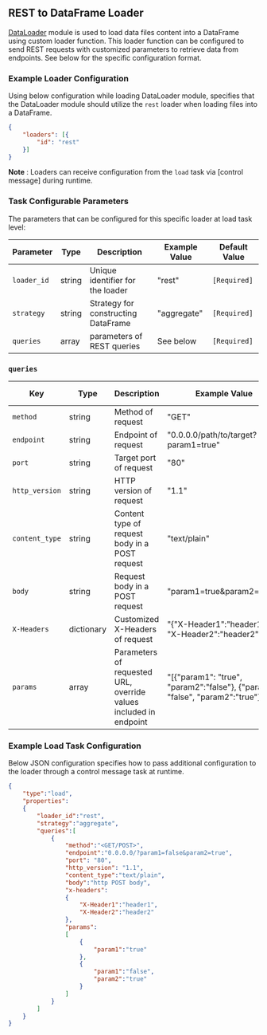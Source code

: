 <!--
SPDX-FileCopyrightText: Copyright (c) 2022-2024, NVIDIA CORPORATION & AFFILIATES. All rights reserved.
SPDX-License-Identifier: Apache-2.0

Licensed under the Apache License, Version 2.0 (the "License");
you may not use this file except in compliance with the License.
You may obtain a copy of the License at

http://www.apache.org/licenses/LICENSE-2.0

Unless required by applicable law or agreed to in writing, software
distributed under the License is distributed on an "AS IS" BASIS,
WITHOUT WARRANTIES OR CONDITIONS OF ANY KIND, either express or implied.
See the License for the specific language governing permissions and
limitations under the License.
-->

## REST to DataFrame Loader

[DataLoader](../../modules/core/data_loader.md) module is used to load data files content into a DataFrame using custom loader function. This loader function can be configured to send REST requests with customized parameters to retrieve data from endpoints. See below for the specific configuration format.

### Example Loader Configuration

Using below configuration while loading DataLoader module, specifies that the DataLoader module should utilize the `rest` loader when loading files into a DataFrame.

```json
{
	"loaders": [{
		"id": "rest"
	}]
}
```

**Note** :  Loaders can receive configuration from the `load` task via [control message] during runtime.

### Task Configurable Parameters

The parameters that can be configured for this specific loader at load task level:

| Parameter   | Type   | Description                         | Example Value | Default Value |
| ----------- | ------ | ----------------------------------- | ------------- | ------------- |
| `loader_id` | string | Unique identifier for the loader    | "rest"        | `[Required]`  |
| `strategy`  | string | Strategy for constructing DataFrame | "aggregate"   | `[Required]`  |
| `queries`   | array  | parameters of REST queries          | See below     | `[Required]`  |


### `queries`

| Key            | Type       | Description                                                       | Example Value                                                                  | Default Value |
| -------------- | ---------- | ----------------------------------------------------------------- | ------------------------------------------------------------------------------ | ------------- |
| `method`       | string     | Method of request                                                 | "GET"                                                                          | `"GET"`       |
| `endpoint`     | string     | Endpoint of request                                               | "0.0.0.0/path/to/target?param1=true"                                           | `[Required]`  |
| `port`         | string     | Target port of request                                            | "80"                                                                           | `"80"`        |
| `http_version` | string     | HTTP version of request                                           | "1.1"                                                                          | `"1.1"`       |
| `content_type` | string     | Content type of request body in a POST request                    | "text/plain"                                                                   | `-`           |
| `body`         | string     | Request body in a POST request                                    | "param1=true&param2=false"                                                     | `-`           |
| `X-Headers`    | dictionary | Customized X-Headers of request                                   | "{"X-Header1":"header1", "X-Header2":"header2"}"                               | `-`           |
| `params`       | array      | Parameters of requested URL, override values included in endpoint | "[{"param1": "true", "param2":"false"}, {"param1": "false", "param2":"true"}]" | `-`           |


### Example Load Task Configuration

Below JSON configuration specifies how to pass additional configuration to the loader through a control message task at runtime.

```json
{
    "type":"load",
    "properties":
    {
        "loader_id":"rest",
        "strategy":"aggregate",
        "queries":[
            {
                "method":"<GET/POST>",
                "endpoint":"0.0.0.0/?param1=false&param2=true",
                "port": "80",
                "http_version": "1.1",
                "content_type":"text/plain",
                "body":"http POST body",
                "x-headers":
                {
                    "X-Header1":"header1",
                    "X-Header2":"header2"
                },
                "params":
                [
                    {
                        "param1":"true"
                    },
                    {
                        "param1":"false",
                        "param2":"true"
                    }
                ]
            }
        ]
    }
}
```
